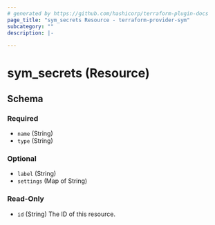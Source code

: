 ```yaml
---
# generated by https://github.com/hashicorp/terraform-plugin-docs
page_title: "sym_secrets Resource - terraform-provider-sym"
subcategory: ""
description: |-
  
---
```


# sym_secrets (Resource)





<!-- schema generated by tfplugindocs -->
## Schema

### Required

- `name` (String)
- `type` (String)

### Optional

- `label` (String)
- `settings` (Map of String)

### Read-Only

- `id` (String) The ID of this resource.


